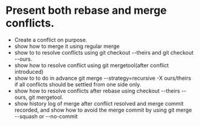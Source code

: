 
# Present both rebase and merge conflicts.

- Create a conflict on purpose.
- show how to merge it using regular merge
- show to to resolve conflicts using git checkout --theirs and git checkout --ours.
- show how to resolve conflict using git mergetool(after conflict introduced)
- show to to do in advance git merge --strategy=recursive -X ours/theirs if all conflicts should be settled from one side only.
- show how to resolve conflicts after rebase using checkout --theirs --ours, git mergetool.
- show history log of merge after conflict resolved and merge commit recorded, and show how to avoid the merge commit by using git merge --squash or --no-commit


